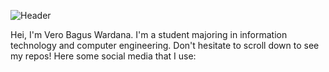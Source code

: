 ![Header](https://github.com/Cyclops200/Cyclops200/blob/main/header.png)

Hei, I'm Vero Bagus Wardana. I'm a student majoring in information technology and computer engineering. Don't hesitate to scroll down to see my repos!
Here some social media that I use:
